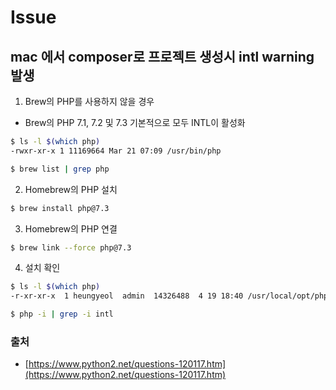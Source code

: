 # Issue

## mac 에서 composer로 프로젝트 생성시 intl warning 발생

1. Brew의 PHP를 사용하지 않을 경우

- Brew의 PHP 7.1, 7.2 및 7.3 기본적으로 모두 INTL이 활성화

```bash
$ ls -l $(which php)
-rwxr-xr-x 1 11169664 Mar 21 07:09 /usr/bin/php

$ brew list | grep php
```

2. Homebrew의 PHP 설치

```bash
$ brew install php@7.3
```

3. Homebrew의 PHP 연결

```bash
$ brew link --force php@7.3
```

4. 설치 확인

```bash
$ ls -l $(which php)
-r-xr-xr-x  1 heungyeol  admin  14326488  4 19 18:40 /usr/local/opt/php@7.3/bin/php

$ php -i | grep -i intl
```

### 출처

- [https://www.python2.net/questions-120117.htm](https://www.python2.net/questions-120117.htm)

